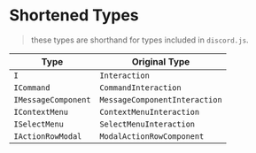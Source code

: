 # Shortened Types

> these types are shorthand for types included in `discord.js`.

| Type                | Original Type                 |
| ------------------- | ----------------------------- |
| `I`                 | `Interaction`                 |
| `ICommand`          | `CommandInteraction`          |
| `IMessageComponent` | `MessageComponentInteraction` |
| `IContextMenu`      | `ContextMenuInteraction`      |
| `ISelectMenu`       | `SelectMenuInteraction`       |
| `IActionRowModal`   | `ModalActionRowComponent`     |
